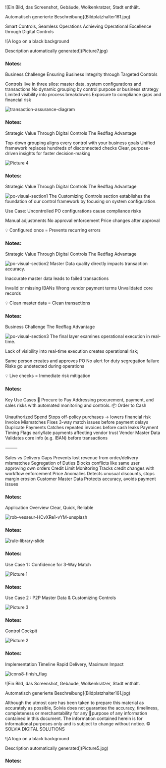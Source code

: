 <!-- Slide number: 1 -->

![Ein Bild, das Screenshot, Gebäude, Wolkenkratzer, Stadt enthält.

Automatisch generierte Beschreibung](Bildplatzhalter161.jpg)

Smart Controls, Seamless Operations
Achieving Operational Excellence through Digital Controls

![A logo on a black background

Description automatically generated](Picture7.jpg)

### Notes:

<!-- Slide number: 2 -->
Business Challenge
Ensuring Business Integrity through Targeted Controls

Controls live in three silos: master data, system configurations and transactions
No dynamic grouping by control purpose or business strategy
Limited visibility into process breakdowns
Exposure to compliance gaps and financial risk

![transaction-assurance-diagram](Picture10.jpg)

### Notes:

<!-- Slide number: 3 -->
Strategic Value Through Digital Controls
The Redflag Advantage

Top-down grouping aligns every control with your business goals
Unified framework replaces hundreds of disconnected checks
Clear, purpose-driven insights for faster decision-making

![Picture 4](Picture4.jpg)

### Notes:

<!-- Slide number: 4 -->
Strategic Value Through Digital Controls
The Redflag Advantage

![po-visual-section1](Picture1.jpg)
The Customizing Controls section establishes the foundation of our control framework by focusing on system configuration.

Use Case: Uncontrolled PO configurations cause compliance risks

Manual adjustments
No approval enforcement
Price changes after approval

💡 Configured once = Prevents recurring errors

### Notes:

<!-- Slide number: 5 -->
Strategic Value Through Digital Controls
The Redflag Advantage

![po-visual-section2](Picture2.jpg)
Master Data quality directly impacts transaction accuracy.

Inaccurate master data leads to failed transactions

Invalid or missing IBANs
Wrong vendor payment terms
Unvalidated core records

💡 Clean master data = Clean transactions

### Notes:

<!-- Slide number: 6 -->
Business Challenge
The Redflag Advantage

![po-visual-section3](Picture3.jpg)
The final layer examines operational execution in real-time.

Lack of visibility into real-time execution creates operational risk;

Same person creates and approves PO
No alert for duty segregation failure
Risks go undetected during operations

💡 Live checks = Immediate risk mitigation

### Notes:

<!-- Slide number: 7 -->
Key Use Cases
🛒 Procure to Pay
Addressing procurement, payment, and sales risks with automated monitoring and controls.
📦 Order to Cash

Unauthorized Spend
Stops off-policy purchases → lowers financial risk
Invoice Mismatches
Fixes 3-way match issues before payment delays
Duplicate Payments
Catches repeated invoices before cash leaks
Payment Timing
Flags early/late payments affecting vendor trust
Vendor Master Data
Validates core info (e.g. IBAN) before transactions

⸻

Sales vs Delivery Gaps
Prevents lost revenue from order/delivery mismatches
Segregation of Duties
Blocks conflicts like same user approving own orders
Credit Limit Monitoring
Tracks credit changes with workflow enforcement
Price Anomalies
Detects unusual discounts, stops margin erosion
Customer Master Data
Protects accuracy, avoids payment issues

### Notes:

<!-- Slide number: 8 -->
Application Overview
Clear, Quick, Reliable

![rob-vesseur-HCvXRe1-vYM-unsplash](PicturePlaceholder3.jpg)

### Notes:

<!-- Slide number: 9 -->

![rule-library-slide](Picture1.jpg)

### Notes:

<!-- Slide number: 10 -->
Use Case 1 :  Confidence for 3-Way Match

![Picture 1](Picture1.jpg)

### Notes:

<!-- Slide number: 11 -->
Use Case 2 : P2P Master Data & Customizing Controls

![Picture 3](Picture3.jpg)

### Notes:

<!-- Slide number: 12 -->
Control Cockpit

![Picture 2](Picture2.jpg)

### Notes:

<!-- Slide number: 13 -->
Implementation Timeline
Rapid Delivery, Maximum Impact

![icons8-finish_flag](Picture36.jpg)

<!-- Slide number: 14 -->

![Ein Bild, das Screenshot, Gebäude, Wolkenkratzer, Stadt enthält.

Automatisch generierte Beschreibung](Bildplatzhalter161.jpg)

Although the utmost care has been taken to prepare this material as accurately as possible, Solvia does not guarantee the accuracy, timeliness, completeness or merchantability for any purpose of any information contained in this document. The information contained herein is for informational purposes only and is subject to change without notice. © SOLVIA DIGITAL SOLUTIONS

![A logo on a black background

Description automatically generated](Picture5.jpg)

### Notes: